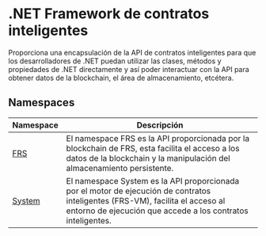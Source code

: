 # .NET Framework de contratos inteligentes

Proporciona una encapsulación de la API de contratos inteligentes para que los desarrolladores de .NET puedan utilizar las clases, métodos y propiedades de .NET directamente y así poder interactuar con la API para obtener datos de la blockchain, el área de almacenamiento, etcétera.

## Namespaces

| Namespace | Descripción |
| --------- | ----------- |
| [FRS](dotnet/FRS.md) | El namespace FRS es la API proporcionada por la blockchain de FRS, esta facilita el acceso a los datos de la blockchain y la manipulación del almacenamiento persistente. |
| [System](dotnet/System.md) | El namespace System es la API proporcionada por el motor de ejecución de contratos inteligentes (FRS-VM), facilita el acceso al entorno de ejecución que accede a los contratos inteligentes. |
